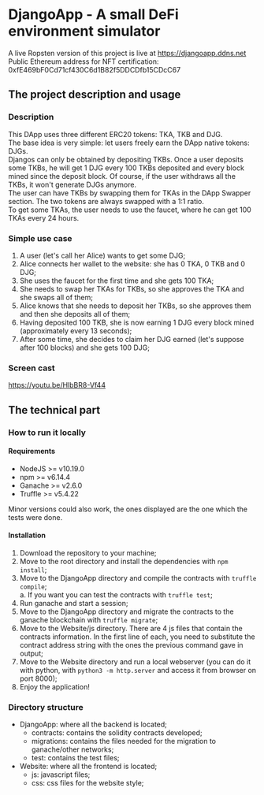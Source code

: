 # DjangoApp - A small DeFi environment simulator
A live Ropsten version of this project is live at https://djangoapp.ddns.net  
Public Ethereum address for NFT certification: 0xfE469bF0Cd71cf430C6d1B82f5DDCDfb15CDcC67

## The project description and usage

### Description
This DApp uses three different ERC20 tokens: TKA, TKB and DJG.  
The base idea is very simple: let users freely earn the DApp native tokens: DJGs.  
Djangos can only be obtained by depositing TKBs. Once a user deposits some TKBs, he will get 1 DJG every 100 TKBs deposited and every block mined since the deposit block. Of course, if the user withdraws all the TKBs, it won't generate DJGs anymore.  
The user can have TKBs by swapping them for TKAs in the DApp Swapper section. The two tokens are always swapped with a 1:1 ratio.  
To get some TKAs, the user needs to use the faucet, where he can get 100 TKAs every 24 hours.

### Simple use case
1. A user (let's call her Alice) wants to get some DJG;
2. Alice connects her wallet to the website: she has 0 TKA, 0 TKB and 0 DJG;
3. She uses the faucet for the first time and she gets 100 TKA;
4. She needs to swap her TKAs for TKBs, so she approves the TKA and she swaps all of them;
5. Alice knows that she needs to deposit her TKBs, so she approves them and then she deposits all of them;
6. Having deposited 100 TKB, she is now earning 1 DJG every block mined (approximately every 13 seconds);
7. After some time, she decides to claim her DJG earned (let's suppose after 100 blocks) and she gets 100 DJG;

### Screen cast
https://youtu.be/HlbBR8-Vf44


## The technical part

### How to run it locally

#### Requirements
+ NodeJS >= v10.19.0
+ npm >= v6.14.4
+ Ganache >= v2.6.0
+ Truffle >= v5.4.22

Minor versions could also work, the ones displayed are the one which the tests were done.

#### Installation
1. Download the repository to your machine;
2. Move to the root directory and install the dependencies with `npm install`;
3. Move to the DjangoApp directory and compile the contracts with `truffle compile`;  
a. If you want you can test the contracts with `truffle test`;
5. Run ganache and start a session;
6. Move to the DjangoApp directory and migrate the contracts to the ganache blockchain with `truffle migrate`;
7. Move to the Website/js directory. There are 4 js files that contain the contracts information. In the first line of each, you need to substitute the contract address string with the ones the previous command gave in output;
8. Move to the Website directory and run a local webserver (you can do it with python, with `python3 -m http.server` and access it from browser on port 8000);
9. Enjoy the application!

### Directory structure
+ DjangoApp: where all the backend is located;
  + contracts: contains the solidity contracts developed;
  + migrations: contains the files needed for the migration to ganache/other networks;
  + test: contains the test files;
+ Website: where all the frontend is located;
  + js: javascript files;
  + css: css files for the website style;

